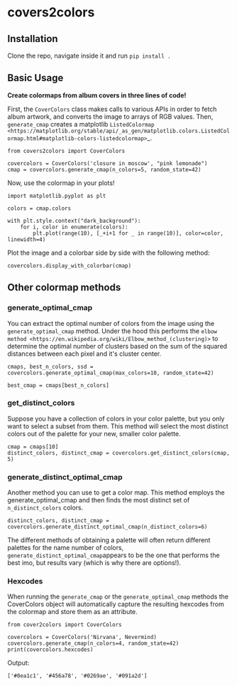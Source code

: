 # covers2colors

## Installation

Clone the repo, navigate inside it and run ``pip install .``

## Basic Usage

**Create colormaps from album covers in three lines of code!**

First, the ``CoverColors`` class makes calls to various APIs in order to fetch album artwork, and converts the image to arrays of RGB values.
Then, ``generate_cmap`` creates a matplotlib `ListedColormap <https://matplotlib.org/stable/api/_as_gen/matplotlib.colors.ListedColormap.html#matplotlib-colors-listedcolormap>`_.


    from covers2colors import CoverColors

    covercolors = CoverColors('closure in moscow', "pink lemonade")
    cmap = covercolors.generate_cmap(n_colors=5, random_state=42)

Now, use the colormap in your plots!

    import matplotlib.pyplot as plt

    colors = cmap.colors

    with plt.style.context("dark_background"):
        for i, color in enumerate(colors):
            plt.plot(range(10), [_+i+1 for _ in range(10)], color=color, linewidth=4)


Plot the image and a colorbar side by side with the following method:

    covercolors.display_with_colorbar(cmap)


## Other colormap methods

### generate_optimal_cmap

You can extract the optimal number of colors from the image using the ``generate_optimal_cmap`` method.
Under the hood this performs the `elbow method <https://en.wikipedia.org/wiki/Elbow_method_(clustering)>`
to determine the optimal number of clusters based on the sum of the squared distances between each pixel
and it's cluster center.


    cmaps, best_n_colors, ssd = covercolors.generate_optimal_cmap(max_colors=10, random_state=42)

    best_cmap = cmaps[best_n_colors]


### get_distinct_colors

Suppose you have a collection of colors in your color palette, but you only want to select a subset from them. This method will select the most distinct colors out of the palette for your new, smaller color palette.


    cmap = cmaps[10]
    distinct_colors, distinct_cmap = covercolors.get_distinct_colors(cmap, 5)

### generate_distinct_optimal_cmap

Another method you can use to get a color map. This method employs the generate_optimal_cmap and then finds the most distinct set of ``n_distinct_colors`` colors.


    distinct_colors, distinct_cmap = covercolors.generate_distinct_optimal_cmap(n_distinct_colors=6)


The different methods of obtaining a palette will often return different palettes for the name number of colors, ``generate_distinct_optimal_cmap``appears to be the one that performs the best imo, but results vary (which is why there are options!).

### Hexcodes

When running the ``generate_cmap`` or the ``generate_optimal_cmap`` methods the CoverColors object will automatically
capture the resulting hexcodes from the colormap and store them as an attribute.



    from cover2colors import CoverColors

    covercolors = CoverColors('Nirvana', Nevermind)
    covercolors.generate_cmap(n_colors=4, random_state=42)
    print(covercolors.hexcodes)

Output:


    ['#0ea1c1', '#456a78', '#0269ae', '#091a2d']
